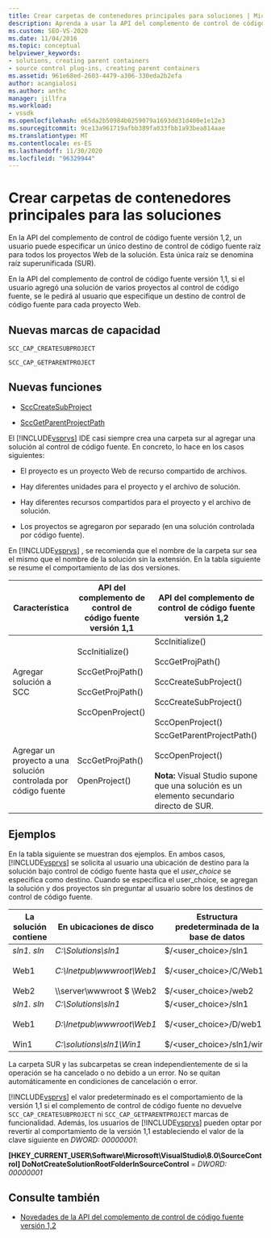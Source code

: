 ```yaml
---
title: Crear carpetas de contenedores principales para soluciones | Microsoft Docs
description: Aprenda a usar la API del complemento de control de código fuente versión 1,2 para especificar un único destino de control de código fuente raíz para todos los proyectos Web de una solución.
ms.custom: SEO-VS-2020
ms.date: 11/04/2016
ms.topic: conceptual
helpviewer_keywords:
- solutions, creating parent containers
- source control plug-ins, creating parent containers
ms.assetid: 961e68ed-2603-4479-a306-330eda2b2efa
author: acangialosi
ms.author: anthc
manager: jillfra
ms.workload:
- vssdk
ms.openlocfilehash: e65da2b50984b0259079a1693dd31d400e1e12e3
ms.sourcegitcommit: 9ce13a961719afbb389fa033fbb1a93bea814aae
ms.translationtype: MT
ms.contentlocale: es-ES
ms.lasthandoff: 11/30/2020
ms.locfileid: "96329944"
---
```

# <a name="create-parent-container-folders-for-solutions"></a>Crear carpetas de contenedores principales para las soluciones
En la API del complemento de control de código fuente versión 1,2, un usuario puede especificar un único destino de control de código fuente raíz para todos los proyectos Web de la solución. Esta única raíz se denomina raíz superunificada (SUR).

 En la API del complemento de control de código fuente versión 1,1, si el usuario agregó una solución de varios proyectos al control de código fuente, se le pedirá al usuario que especifique un destino de control de código fuente para cada proyecto Web.

## <a name="new-capability-flags"></a>Nuevas marcas de capacidad
 `SCC_CAP_CREATESUBPROJECT`

 `SCC_CAP_GETPARENTPROJECT`

## <a name="new-functions"></a>Nuevas funciones
- [SccCreateSubProject](../../extensibility/scccreatesubproject-function.md)

- [SccGetParentProjectPath](../../extensibility/sccgetparentprojectpath-function.md)

 El [!INCLUDE[vsprvs](../../code-quality/includes/vsprvs_md.md)] IDE casi siempre crea una carpeta sur al agregar una solución al control de código fuente. En concreto, lo hace en los casos siguientes:

- El proyecto es un proyecto Web de recurso compartido de archivos.

- Hay diferentes unidades para el proyecto y el archivo de solución.

- Hay diferentes recursos compartidos para el proyecto y el archivo de solución.

- Los proyectos se agregaron por separado (en una solución controlada por código fuente).

En [!INCLUDE[vsprvs](../../code-quality/includes/vsprvs_md.md)] , se recomienda que el nombre de la carpeta sur sea el mismo que el nombre de la solución sin la extensión. En la tabla siguiente se resume el comportamiento de las dos versiones.

|Característica|API del complemento de control de código fuente versión 1,1|API del complemento de control de código fuente versión 1,2|
|-------------| - | - |
|Agregar solución a SCC|SccInitialize()<br /><br /> SccGetProjPath()<br /><br /> SccGetProjPath()<br /><br /> SccOpenProject()|SccInitialize()<br /><br /> SccGetProjPath()<br /><br /> SccCreateSubProject()<br /><br /> SccCreateSubProject()<br /><br /> SccOpenProject()|
|Agregar un proyecto a una solución controlada por código fuente|SccGetProjPath()<br /><br /> OpenProject()|SccGetParentProjectPath()<br /><br /> SccOpenProject()<br /><br />  **Nota:**  Visual Studio supone que una solución es un elemento secundario directo de SUR.|

## <a name="examples"></a>Ejemplos
 En la tabla siguiente se muestran dos ejemplos. En ambos casos, [!INCLUDE[vsprvs](../../code-quality/includes/vsprvs_md.md)] se solicita al usuario una ubicación de destino para la solución bajo control de código fuente hasta que el  *user_choice* se especifica como destino. Cuando se especifica el user_choice, se agregan la solución y dos proyectos sin preguntar al usuario sobre los destinos de control de código fuente.

|La solución contiene|En ubicaciones de disco|Estructura predeterminada de la base de datos|
|-----------------------|-----------------------|--------------------------------|
|*sln1. sln*<br /><br /> Web1<br /><br /> Web2|*C:\Solutions\sln1*<br /><br /> *C:\Inetpub\wwwroot\Web1*<br /><br /> \\\server\wwwroot $ \Web2|$/<user_choice>/sln1<br /><br /> $/<user_choice>/C/Web1<br /><br /> $/<user_choice>/web2|
|*sln1. sln*<br /><br /> Web1<br /><br /> Win1|*C:\Solutions\sln1*<br /><br /> *D:\Inetpub\wwwroot\Web1*<br /><br /> *C:\solutions\sln1\Win1*|$/<user_choice>/sln1<br /><br /> $/<user_choice>/D/web1<br /><br /> $/<user_choice>/sln1/win1|

 La carpeta SUR y las subcarpetas se crean independientemente de si la operación se ha cancelado o no debido a un error. No se quitan automáticamente en condiciones de cancelación o error.

 [!INCLUDE[vsprvs](../../code-quality/includes/vsprvs_md.md)] el valor predeterminado es el comportamiento de la versión 1,1 si el complemento de control de código fuente no devuelve `SCC_CAP_CREATESUBPROJECT` ni `SCC_CAP_GETPARENTPROJECT` marcas de funcionalidad. Además, los usuarios de [!INCLUDE[vsprvs](../../code-quality/includes/vsprvs_md.md)] pueden optar por revertir al comportamiento de la versión 1,1 estableciendo el valor de la clave siguiente en *DWORD: 00000001*:

 **[HKEY_CURRENT_USER\Software\Microsoft\VisualStudio\8.0\SourceControl] DoNotCreateSolutionRootFolderInSourceControl**  =  *DWORD: 00000001*

## <a name="see-also"></a>Consulte también
- [Novedades de la API del complemento de control de código fuente versión 1,2](../../extensibility/internals/what-s-new-in-the-source-control-plug-in-api-version-1-2.md)
